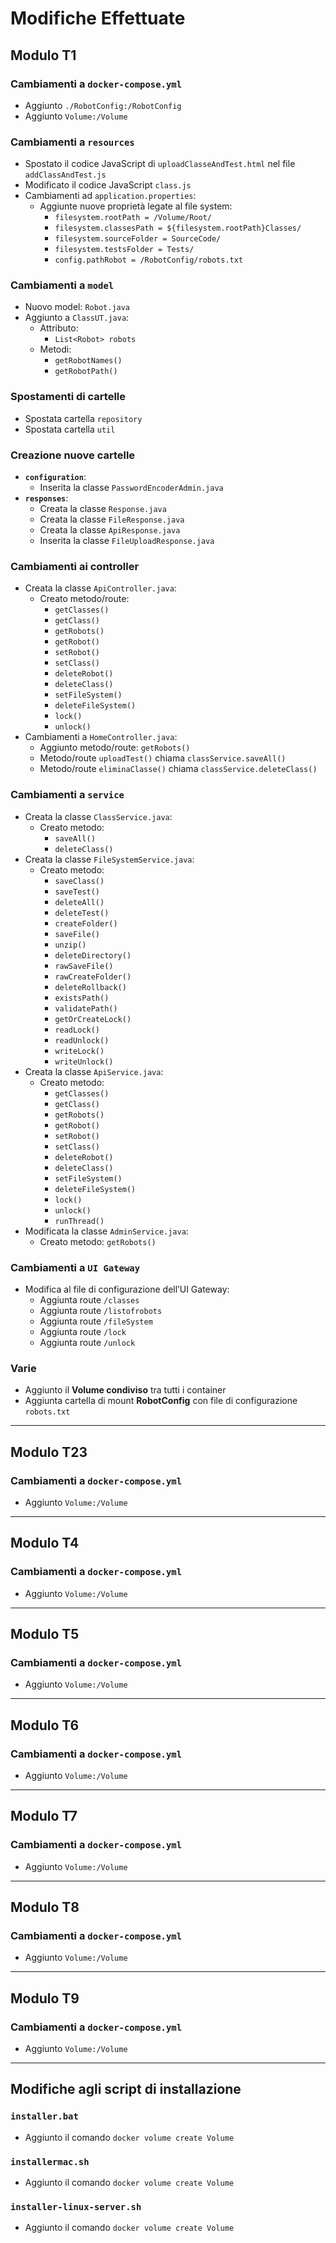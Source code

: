 # Modifiche Effettuate

## Modulo T1

### Cambiamenti a `docker-compose.yml`
- Aggiunto `./RobotConfig:/RobotConfig`
- Aggiunto `Volume:/Volume`

### Cambiamenti a `resources`
- Spostato il codice JavaScript di `uploadClasseAndTest.html` nel file `addClassAndTest.js`
- Modificato il codice JavaScript `class.js`
- Cambiamenti ad `application.properties`:
  - Aggiunte nuove proprietà legate al file system:
    - `filesystem.rootPath = /Volume/Root/`
    - `filesystem.classesPath = ${filesystem.rootPath}Classes/`
    - `filesystem.sourceFolder = SourceCode/`
    - `filesystem.testsFolder = Tests/`
    - `config.pathRobot = /RobotConfig/robots.txt`

### Cambiamenti a `model`
- Nuovo model: `Robot.java`
- Aggiunto a `ClassUT.java`:
  - Attributo:
    - `List<Robot> robots`
  - Metodi:
    - `getRobotNames()`
    - `getRobotPath()`

### Spostamenti di cartelle
- Spostata cartella `repository`
- Spostata cartella `util`

### Creazione nuove cartelle
- **`configuration`**:
  - Inserita la classe `PasswordEncoderAdmin.java`
- **`responses`**:
  - Creata la classe `Response.java`
  - Creata la classe `FileResponse.java`
  - Creata la classe `ApiResponse.java`
  - Inserita la classe `FileUploadResponse.java`

### Cambiamenti ai controller
- Creata la classe `ApiController.java`:
  - Creato metodo/route:
    - `getClasses()`
    - `getClass()`
    - `getRobots()`
    - `getRobot()`
    - `setRobot()`
    - `setClass()`
    - `deleteRobot()`
    - `deleteClass()`
    - `setFileSystem()`
    - `deleteFileSystem()`
    - `lock()`
    - `unlock()`
- Cambiamenti a `HomeController.java`:
  - Aggiunto metodo/route: `getRobots()`
  - Metodo/route `uploadTest()` chiama `classService.saveAll()`
  - Metodo/route `eliminaClasse()` chiama `classService.deleteClass()`

### Cambiamenti a `service`
- Creata la classe `ClassService.java`:
  - Creato metodo:
    - `saveAll()`
    - `deleteClass()`
- Creata la classe `FileSystemService.java`:
  - Creato metodo:
    - `saveClass()`
    - `saveTest()`
    - `deleteAll()`
    - `deleteTest()`
    - `createFolder()`
    - `saveFile()`
    - `unzip()`
    - `deleteDirectory()`
    - `rawSaveFile()`
    - `rawCreateFolder()`
    - `deleteRollback()`
    - `existsPath()`
    - `validatePath()`
    - `getOrCreateLock()`
    - `readLock()`
    - `readUnlock()`
    - `writeLock()`
    - `writeUnlock()`
- Creata la classe `ApiService.java`:
  - Creato metodo:
    - `getClasses()`
    - `getClass()`
    - `getRobots()`
    - `getRobot()`
    - `setRobot()`
    - `setClass()`
    - `deleteRobot()`
    - `deleteClass()`
    - `setFileSystem()`
    - `deleteFileSystem()`
    - `lock()`
    - `unlock()`
    - `runThread()`
- Modificata la classe `AdminService.java`:
  - Creato metodo: `getRobots()`

### Cambiamenti a `UI Gateway`
- Modifica al file di configurazione dell’UI Gateway:
  - Aggiunta route `/classes`
  - Aggiunta route `/listofrobots`
  - Aggiunta route `/fileSystem`
  - Aggiunta route `/lock`
  - Aggiunta route `/unlock`

### Varie
- Aggiunto il **Volume condiviso** tra tutti i container
- Aggiunta cartella di mount **RobotConfig** con file di configurazione `robots.txt`

---

## Modulo T23

### Cambiamenti a `docker-compose.yml`
- Aggiunto `Volume:/Volume`

---

## Modulo T4

### Cambiamenti a `docker-compose.yml`
- Aggiunto `Volume:/Volume`

---

## Modulo T5

### Cambiamenti a `docker-compose.yml`
- Aggiunto `Volume:/Volume`

---

## Modulo T6

### Cambiamenti a `docker-compose.yml`
- Aggiunto `Volume:/Volume`

---

## Modulo T7

### Cambiamenti a `docker-compose.yml`
- Aggiunto `Volume:/Volume`

---

## Modulo T8

### Cambiamenti a `docker-compose.yml`
- Aggiunto `Volume:/Volume`

---

## Modulo T9

### Cambiamenti a `docker-compose.yml`
- Aggiunto `Volume:/Volume`

---

## Modifiche agli script di installazione

### `installer.bat`
- Aggiunto il comando `docker volume create Volume`

### `installermac.sh`
- Aggiunto il comando `docker volume create Volume`

### `installer-linux-server.sh`
- Aggiunto il comando `docker volume create Volume`
